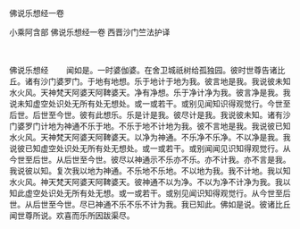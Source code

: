 佛说乐想经一卷


小乘阿含部
佛说乐想经一卷
西晋沙门竺法护译


　　

佛说乐想经
　　闻如是。一时婆伽婆。在舍卫城祇树给孤独园。彼时世尊告诸比丘。诸有沙门婆罗门。于地有地想。乐于地计于地为我。彼言地是我。我说彼未知水火风。天神梵天阿婆天阿鞞婆天。净有净想。乐于净计净为我。彼言净是我。我说未知虚空处识处无所有处无想处。或一或若干。或别见闻知识得观觉行。今世至后世。后世至今世。彼有此想乐。乐是计是我。彼尽计是我。我说彼未知。诸有沙门婆罗门计地为神通不乐于地。不乐于地不计地为我。彼不言地是我。我说彼已知水火风。天神梵天阿婆天阿鞞婆天。以净为神通。不乐净不乐净。不以净是我。我说彼已知虚空处识处无所有处无想处。或一或若干。或别闻闻见识知得观觉行。从今世至后世。从后世至今世。彼尽以神通示不乐亦不乐。亦不计我。亦不言是我。我说彼以知。复次我以地为神通。不乐地不乐地。不以地为我。我不计地。我以知水火风。神天梵天阿婆天阿鞞婆天。彼神通不以为净。不以为净不计净为我。我以知此虚空处识处无所有处无想。或一或若干。或别见闻识知得观觉行。从今世至后世。从后世至今世。尽已神通不乐不乐不计为我。我已知此。佛如是说。彼诸比丘闻世尊所说。欢喜而乐所因跋渠尽。

